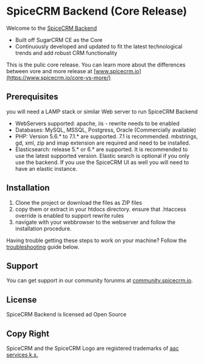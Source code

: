 # SpiceCRM Backend (Core Release)

Welcome to the [SpiceCRM Backend](https://www.spicecrm.io/spicecrmbackend/)

* Built off SugarCRM CE as the Core
* Continuously developed and updated to fit the latest technological trends and add robust CRM functionality

This is the pulic core release. You can learn more about the differences between vore and more release at [www.spicecrm.io](https://www.spicecrm.io/core-vs-more/)

## Prerequisites

you will need a LAMP stack or similar Web server to run SpiceCRM Backend
* WebServers supported: apache, iis - rewrite needs to be enabled
* Databases: MySQL, MSSQL, Postgress, Oracle (Commercially available)
* PHP: Version 5.6.* to 7.1.* are supported. 7.1 is recommended. mbstrings, gd, xml, zip and imap extension are required and need to be installed. 
* Elasticsearch: release 5.* or 6.* are supported. It is recommended to use the latest supported version. Elastic search is optional if you only use the backend. If you use the SpiceCRM UI as well you will need to have an elastic instance. 

## Installation

1. Clone the project or download the files as ZIP files
2. copy them or extract in your htdocs directory. ensure that .htaccess override is enabled to support rewrite rules
3. navigate with your webbrowser to the webserver and follow the installation procedure. 

Having trouble getting these steps to work on your machine? Follow the [troubleshooting](#troubleshooting) guide below.

## Support

You can get support in our community forunms at [community.spicecrm.io](https://community.spicecrm.io).

## License

SpiceCRM Backend is licensed ad Open Source 

## Copy Right

SpiceCRM and the SpiceCRM Logo are registered trademarks of [aac services k.s.](https://www.spicecrm.io/about-aacspicecrm)

